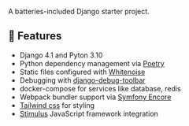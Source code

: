 A batteries-included Django starter project.

## 🚀 Features

- Django 4.1 and Pyton 3.10
- Python dependency management via [Poetry](https://python-poetry.org/)
- Static files configured with [Whitenoise](http://whitenoise.evans.io/en/stable/index.html)
- Debugging with [django-debug-toolbar](https://github.com/jazzband/django-debug-toolbar)
- docker-compose for services like database, redis
- Webpack bundler support via [Symfony Encore](https://github.com/symfony/webpack-encore)
- [Tailwind css](https://tailwindcss.com/) for styling
- [Stimulus](https://stimulus.hotwired.dev/) JavaScript framework integration
